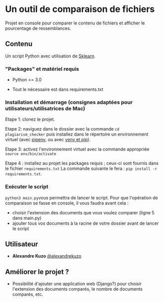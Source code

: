# Un outil de comparaison de fichiers

Projet en console pour comparer le contenu de fichiers et afficher le pourcentage de ressemblances.

## Contenu

Un script Python avec utilisation de [Sklearn](https://scikit-learn.org/stable/).

### "Packages" et matériel requis

- Python >= 3.0

- Tout le nécessaire est dans requirements.txt

### Installation et démarrage (consignes adaptées pour utilisateurs/utilisatrices de Mac)

Etape 1: clonez le projet.

Etape 2: naviguez dans le dossier avec la commande ``cd plagiarism_checker`` puis installez dans le répertoire un environnement virtuel (avec [pipenv](https://docs.python-guide.org/dev/virtualenvs/), ou avec [venv et pip](https://docs.python.org/fr/3/library/venv.html)).

Etape 3: activez l'environnement virtuel avec la commande appropriée ``source env/bin/activate``

Etape 4 : installez au projet les packages requis ; ceux-ci sont fournis dans le fichier ``requirements.txt`` La commande suivante le fera : ``pip install -r requirements.txt``.


### Exécuter le script
``python3 main.py``vous permettra de lancer le script. Pour que l'opération de comparaison se fasse en console, il vous faudra avant cela : 
- choisir l'extension des documents que vous voulez comparer (ligne 5 dans main.py)
- ajouter tous vos documents à la racine de votre dossier avant de lancer le script


## Utilisateur
* **Alexandre Kuzo**  [@alexandrekuzo](https://github.com/AlexandreKuzo)


## Améliorer le projet ? 
- Possibilité d'ajouter une application web (Django?) pour choisir l'extension des documents comparés, le nombre de documents comparés, etc.
